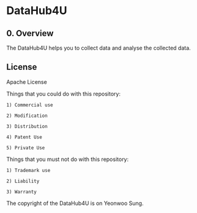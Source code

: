 # DataHub4U



## 0. Overview

The DataHub4U helps you to collect data and analyse the collected data.


## License

Apache License


Things that you could do with this repository:

    1) Commercial use

    2) Modification

    3) Distribution

    4) Patent Use

    5) Private Use


Things that you must not do with this repository:

    1) Trademark use

    2) Liability

    3) Warranty


The copyright of the DataHub4U is on Yeonwoo Sung.